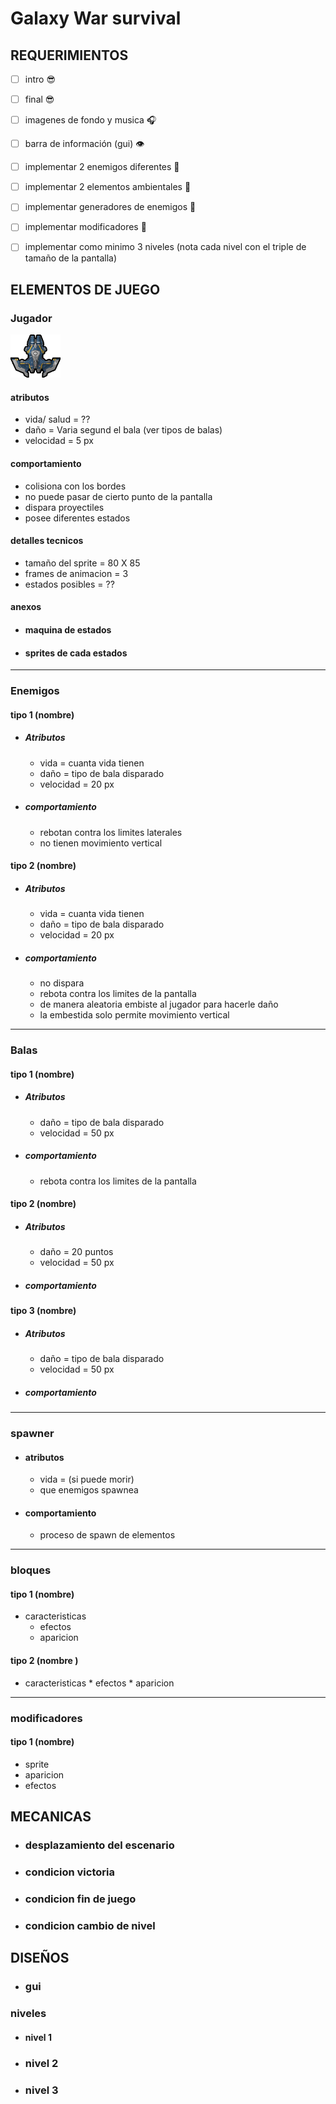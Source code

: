 # Galaxy War survival

## REQUERIMIENTOS

* [ ] intro :sunglasses:

* [ ] final :sunglasses:

* [ ] imagenes de fondo y musica :headphones:

* [ ] barra de información (gui) :eye:

* [ ] implementar 2 enemigos diferentes :space_invader: 

* [ ] implementar 2 elementos ambientales :seedling:

* [ ] implementar generadores de enemigos :anger:

* [ ] implementar modificadores :dizzy:

* [ ] implementar como minimo 3 niveles (nota cada nivel con el triple de tamaño de la pantalla)

## ELEMENTOS DE JUEGO

### Jugador
![imagen jugador](https://raw.githubusercontent.com/jgamer42/proyecto_compugrafica/master/Cosas_Jeyp/naves/Nave_I.png)
#### atributos

* vida/ salud = ??
* daño = Varia segund el bala (ver tipos de balas)
* velocidad = 5 px
#### comportamiento

* colisiona con los bordes
* no puede pasar de cierto punto de la pantalla
* dispara proyectiles
* posee diferentes estados

#### detalles tecnicos
  * tamaño del sprite = 80 X 85
  * frames de animacion = 3
  * estados posibles = ??

#### anexos

* #### maquina de estados

* #### sprites de cada estados

---

### Enemigos

#### tipo 1 (nombre)

* ##### Atributos

  * vida = cuanta vida tienen
  * daño = tipo de bala disparado
  * velocidad = 20 px

* ##### comportamiento

  * rebotan contra los limites laterales
  * no tienen movimiento vertical

#### tipo 2 (nombre)

* ##### Atributos

  * vida = cuanta vida tienen
  * daño = tipo de bala disparado
  * velocidad = 20 px

* ##### comportamiento
  
  * no dispara
  * rebota contra los limites de la pantalla
  * de manera aleatoria embiste al jugador para hacerle daño
  * la embestida solo permite movimiento vertical

---

### Balas

#### tipo 1 (nombre)

* ##### Atributos

  * daño = tipo de bala disparado
  * velocidad = 50 px

* ##### comportamiento

  * rebota contra los limites de la pantalla

#### tipo 2 (nombre)

* ##### Atributos

  * daño = 20 puntos
  * velocidad = 50 px

* ##### comportamiento
 

#### tipo 3 (nombre)

* ##### Atributos

  * daño = tipo de bala disparado
  * velocidad = 50 px

* ##### comportamiento


-----

### spawner

  * #### atributos
    * vida = (si puede morir)
    * que enemigos spawnea

  * #### comportamiento 
    * proceso de spawn de elementos
----

### bloques

#### tipo 1 (nombre)

  * caracteristicas
    * efectos
    * aparicion

#### tipo 2 (nombre )
  *  caracteristicas
    * efectos
    * aparicion

----

### modificadores

#### tipo 1 (nombre)
  * sprite
  * aparicion
  * efectos


## MECANICAS

* ### desplazamiento del escenario

* ### condicion victoria

* ### condicion fin de juego

* ### condicion cambio de nivel

## DISEÑOS

* ### gui

### niveles

* #### nivel 1

* ### nivel 2

* ### nivel 3


